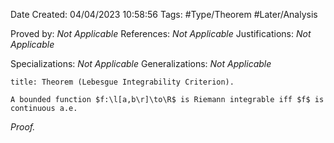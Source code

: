 <div class="topSpace"></div>

Date Created: 04/04/2023 10:58:56
Tags: #Type/Theorem #Later/Analysis

Proved by: _Not Applicable_
References: _Not Applicable_
Justifications: _Not Applicable_

Specializations: _Not Applicable_
Generalizations: _Not Applicable_

``` ad-Theorem
title: Theorem (Lebesgue Integrability Criterion).

A bounded function $f:\l[a,b\r]\to\R$ is Riemann integrable iff $f$ is continuous a.e.

```

<i>Proof.</i> 
